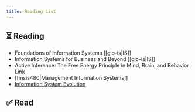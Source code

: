 ```yaml
---
title: Reading List
---
```


## ⏳ Reading

- Foundations of Information Systems [[glo-is|IS]]
- Information Systems for Business and Beyond [[glo-is|IS]]
- Active Inference: The Free Energy Principle in Mind, Brain, and Behavior [Link](https://direct.mit.edu/books/oa-monograph/5299/Active-InferenceThe-Free-Energy-Principle-in-Mind)
- [[msis480|Management Information Systems]]
- [Information System Evolution](https://www.emerald.com/insight/content/doi/10.1108/978-1-80043-810-120211004/full/html)

## ✅ Read




